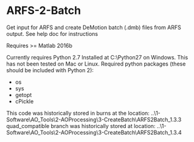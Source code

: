 # ARFS-2-Batch
Get input for ARFS and create DeMotion batch (.dmb) files from ARFS output.
See help doc for instructions

Requires >= Matlab 2016b

Currently requires Python 2.7 Installed at C:\Python27 on Windows. This has not been tested on Mac or Linux.
Required python packages (these should be included with Python 2):
- os
- sys
- getopt
- cPickle


This code was historically stored in burns at the location: ..\1-Software\AO_Tools\2-AOProcessing\3-CreateBatch\ARFS2Batch_1.3.3
quad_compatible branch was historically stored at location: ..\1-Software\AO_Tools\2-AOProcessing\3-CreateBatch\ARFS2Batch_1.3.4
